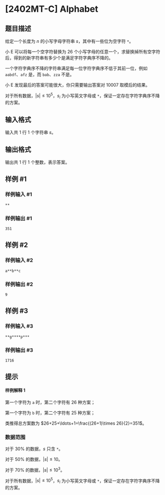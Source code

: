 # [2402MT-C] Alphabet

## 题目描述

给定一个长度为 $n$ 的小写字母字符串 $s$，其中有一些位为空字符 `*`。

小 E 可以将每一个空字符替换为 $26$ 个小写字母的任意一个，求替换掉所有空字符后，得到的新字符串有多少个是满足字符字典序不降的。

一个字符字典序不降的字符串满足每一位字符字典序不低于其前一位，例如 `aabdf`、`afz` 是，而 `bab`、`zza` 不是。

小 E 发现最后的答案可能很大，你只需要输出答案对 $10007$ 取模后的结果。

对于所有数据，$|s|\leq 10^5$，$s_i$ 为小写英文字母或 `*`，保证一定存在字符字典序不降的方案。

## 输入格式

输入共 $1$ 行 $1$ 个字符串 $s$。

## 输出格式

输出共 $1$ 行 $1$ 个整数，表示答案。

## 样例 #1

### 样例输入 #1

```
**
```

### 样例输出 #1

```
351
```

## 样例 #2

### 样例输入 #2

```
a**b**c
```

### 样例输出 #2

```
9
```

## 样例 #3

### 样例输入 #3

```
**g****p***
```

### 样例输出 #3

```
1716
```

## 提示

#### 样例解释 $1$

第一个字符为 `a` 时，第二个字符有 $26$ 种方案；

第一个字符为 `b` 时，第二个字符有 $25$ 种方案；

类推得总方案数为 $26+25+\ldots+1=\frac{(26+1)\times 26}{2}=351$。

### 数据范围

对于 $30\%$ 的数据，$s$ 只含 `*`。

对于 $50\%$ 的数据，$|s|\leq 10$。

对于 $70\%$ 的数据，$|s|\leq 10^3$。

对于所有数据，$|s|\leq 10^5$，$s_i$ 为小写英文字母或 `*`，保证一定存在字符字典序不降的方案。